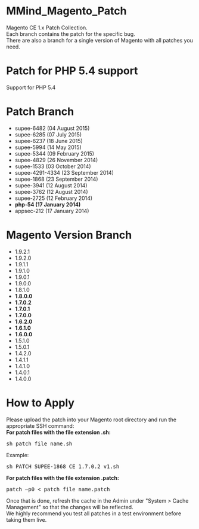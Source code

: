 MMind_Magento_Patch
==================

Magento CE 1.x Patch Collection.<br />
Each branch contains the patch for the specific bug.<br />
There are also a branch for a single version of Magento with all patches you need.

# Patch for PHP 5.4 support

Support for PHP 5.4

# Patch Branch

- supee-6482 (04 August 2015)
- supee-6285 (07 July 2015)
- supee-6237 (18 June 2015)
- supee-5994 (14 May 2015)
- supee-5344 (09 February 2015)
- supee-4829 (26 November 2014)
- supee-1533 (03 October 2014)
- supee-4291-4334 (23 September 2014)
- supee-1868 (23 September 2014)
- supee-3941 (12 August 2014)
- supee-3762 (12 August 2014)
- supee-2725 (12 February 2014)
- **php-54 (17 January 2014)**
- appsec-212 (17 January 2014)

# Magento Version Branch

- 1.9.2.1
- 1.9.2.0
- 1.9.1.1
- 1.9.1.0
- 1.9.0.1
- 1.9.0.0
- 1.8.1.0
- **1.8.0.0**
- **1.7.0.2**
- **1.7.0.1**
- **1.7.0.0**
- **1.6.2.0**
- **1.6.1.0**
- **1.6.0.0**
- 1.5.1.0
- 1.5.0.1
- 1.4.2.0
- 1.4.1.1
- 1.4.1.0
- 1.4.0.1
- 1.4.0.0

# How to Apply

Please upload the patch into your Magento root directory and run the appropriate SSH command:<br />
**For patch files with the file extension .sh:** 

<pre>
sh patch_file_name.sh
</pre>

Example: 
<pre>
sh PATCH_SUPEE-1868_CE_1.7.0.2_v1.sh
</pre>

**For patch files with the file extension .patch:**

<pre>
patch –p0 < patch_file_name.patch
</pre>

Once that is done, refresh the cache in the Admin under "System > Cache Management" so that the changes will be reflected.<br />
We highly recommend you test all patches in a test environment before taking them live.
